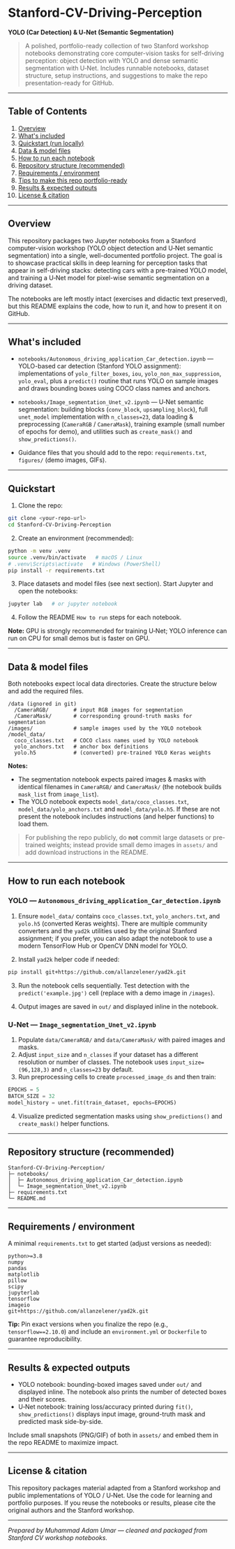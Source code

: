 # Stanford-CV-Driving-Perception

**YOLO (Car Detection) & U‑Net (Semantic Segmentation)**

> A polished, portfolio-ready collection of two Stanford workshop notebooks demonstrating core computer-vision tasks for self-driving perception: object detection with YOLO and dense semantic segmentation with U‑Net. Includes runnable notebooks, dataset structure, setup instructions, and suggestions to make the repo presentation-ready for GitHub.

---

## Table of Contents

1. [Overview](#overview)
2. [What's included](#whats-included)
3. [Quickstart (run locally)](#quickstart)
4. [Data & model files](#data--model-files)
5. [How to run each notebook](#how-to-run-each-notebook)
6. [Repository structure (recommended)](#repository-structure)
7. [Requirements / environment](#requirements--environment)
8. [Tips to make this repo portfolio-ready](#tips-to-make-this-repo-portfolio-ready)
9. [Results & expected outputs](#results--expected-outputs)
10. [License & citation](#license--citation)

---

## Overview

This repository packages two Jupyter notebooks from a Stanford computer-vision workshop (YOLO object detection and U‑Net semantic segmentation) into a single, well-documented portfolio project. The goal is to showcase practical skills in deep learning for perception tasks that appear in self-driving stacks: detecting cars with a pre-trained YOLO model, and training a U‑Net model for pixel-wise semantic segmentation on a driving dataset.

The notebooks are left mostly intact (exercises and didactic text preserved), but this README explains the code, how to run it, and how to present it on GitHub.

---

## What's included

- `notebooks/Autonomous_driving_application_Car_detection.ipynb` — YOLO-based car detection (Stanford YOLO assignment): implementations of `yolo_filter_boxes`, `iou`, `yolo_non_max_suppression`, `yolo_eval`, plus a `predict()` routine that runs YOLO on sample images and draws bounding boxes using COCO class names and anchors.

- `notebooks/Image_segmentation_Unet_v2.ipynb` — U‑Net semantic segmentation: building blocks (`conv_block`, `upsampling_block`), full `unet_model` implementation with `n_classes=23`, data loading & preprocessing (`CameraRGB` / `CameraMask`), training example (small number of epochs for demo), and utilities such as `create_mask()` and `show_predictions()`.

- Guidance files that you should add to the repo: `requirements.txt`, `figures/` (demo images, GIFs).

---

## Quickstart

1. Clone the repo:

```bash
git clone <your-repo-url>
cd Stanford-CV-Driving-Perception
```

2. Create an environment (recommended):

```bash
python -m venv .venv
source .venv/bin/activate   # macOS / Linux
# .venv\Scripts\activate   # Windows (PowerShell)
pip install -r requirements.txt
```

3. Place datasets and model files (see next section). Start Jupyter and open the notebooks:

```bash
jupyter lab   # or jupyter notebook
```

4. Follow the README `How to run` steps for each notebook.

**Note:** GPU is strongly recommended for training U‑Net; YOLO inference can run on CPU for small demos but is faster on GPU.

---

## Data & model files

Both notebooks expect local data directories. Create the structure below and add the required files.

```
/data (ignored in git)
  /CameraRGB/        # input RGB images for segmentation
  /CameraMask/       # corresponding ground-truth masks for segmentation
/images/             # sample images used by the YOLO notebook
/model_data/
  coco_classes.txt   # COCO class names used by YOLO notebook
  yolo_anchors.txt   # anchor box definitions
  yolo.h5            # (converted) pre-trained YOLO Keras weights
```

**Notes:**

- The segmentation notebook expects paired images & masks with identical filenames in `CameraRGB/` and `CameraMask/` (the notebook builds `mask_list` from `image_list`).
- The YOLO notebook expects `model_data/coco_classes.txt`, `model_data/yolo_anchors.txt` and `model_data/yolo.h5`. If these are not present the notebook includes instructions (and helper functions) to load them.

> For publishing the repo publicly, do **not** commit large datasets or pre-trained weights; instead provide small demo images in `assets/` and add download instructions in the README.

---

## How to run each notebook

### YOLO — `Autonomous_driving_application_Car_detection.ipynb`

1. Ensure `model_data/` contains `coco_classes.txt`, `yolo_anchors.txt`, and `yolo.h5` (converted Keras weights). There are multiple community converters and the `yad2k` utilities used by the original Stanford assignment; if you prefer, you can also adapt the notebook to use a modern TensorFlow Hub or OpenCV DNN model for YOLO.

2. Install `yad2k` helper code if needed:

```bash
pip install git+https://github.com/allanzelener/yad2k.git
```

3. Run the notebook cells sequentially. Test detection with the `predict('example.jpg')` cell (replace with a demo image in `/images`).

4. Output images are saved in `out/` and displayed inline in the notebook.

### U‑Net — `Image_segmentation_Unet_v2.ipynb`

1. Populate `data/CameraRGB/` and `data/CameraMask/` with paired images and masks.
2. Adjust `input_size` and `n_classes` if your dataset has a different resolution or number of classes. The notebook uses `input_size=(96,128,3)` and `n_classes=23` by default.
3. Run preprocessing cells to create `processed_image_ds` and then train:

```python
EPOCHS = 5
BATCH_SIZE = 32
model_history = unet.fit(train_dataset, epochs=EPOCHS)
```

4. Visualize predicted segmentation masks using `show_predictions()` and `create_mask()` helper functions.

---

## Repository structure (recommended)

```
Stanford-CV-Driving-Perception/
├─ notebooks/
│  ├─ Autonomous_driving_application_Car_detection.ipynb
│  └─ Image_segmentation_Unet_v2.ipynb
├─ requirements.txt
└─ README.md
```

---

## Requirements / environment

A minimal `requirements.txt` to get started (adjust versions as needed):

```
python>=3.8
numpy
pandas
matplotlib
pillow
scipy
jupyterlab
tensorflow
imageio
git+https://github.com/allanzelener/yad2k.git
```

**Tip:** Pin exact versions when you finalize the repo (e.g., `tensorflow==2.10.0`) and include an `environment.yml` or `Dockerfile` to guarantee reproducibility.

---

## Results & expected outputs

- YOLO notebook: bounding-boxed images saved under `out/` and displayed inline. The notebook also prints the number of detected boxes and their scores.
- U‑Net notebook: training loss/accuracy printed during `fit()`, `show_predictions()` displays input image, ground-truth mask and predicted mask side-by-side.

Include small snapshots (PNG/GIF) of both in `assets/` and embed them in the repo README to maximize impact.

---

## License & citation

This repository packages material adapted from a Stanford workshop and public implementations of YOLO / U‑Net. Use the code for learning and portfolio purposes. If you reuse the notebooks or results, please cite the original authors and the Stanford workshop.

---

*Prepared by Muhammad Adam Umar — cleaned and packaged from Stanford CV workshop notebooks.*
